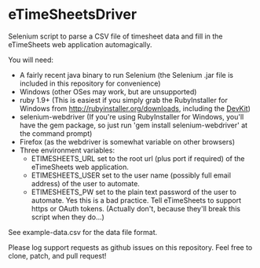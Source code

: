 eTimeSheetsDriver
=================

Selenium script to parse a CSV file of timesheet data and fill in the eTimeSheets web application automagically.

You will need:
* A fairly recent java binary to run Selenium (the Selenium .jar file is included in this repository for convenience)
* Windows (other OSes may work, but are unsupported)
* ruby 1.9+ (This is easiest if you simply grab the RubyInstaller for Windows from http://rubyinstaller.org/downloads, including the [DevKit](http://rubyforge.org/frs/download.php/76808/DevKit-mingw64-64-4.7.2-20130224-1432-sfx.exe))
* selenium-webdriver (If you're using RubyInstaller for Windows, you'll have the gem package, so just run 'gem install selenium-webdriver' at the command prompt)
* Firefox (as the webdriver is somewhat variable on other browsers)
* Three environment variables:
    * ETIMESHEETS_URL set to the root url (plus port if required) of the eTimeSheets web application.
    * ETIMESHEETS_USER set to the user name (possibly full email address) of the user to automate.
    * ETIMESHEETS_PW set to the plain text password of the user to automate. Yes this is a bad practice. Tell eTimeSheets to support https or OAuth tokens. (Actually don't, because they'll break this script when they do...)

See example-data.csv for the data file format.

Please log support requests as github issues on this repository. Feel free to clone, patch, and pull request!
